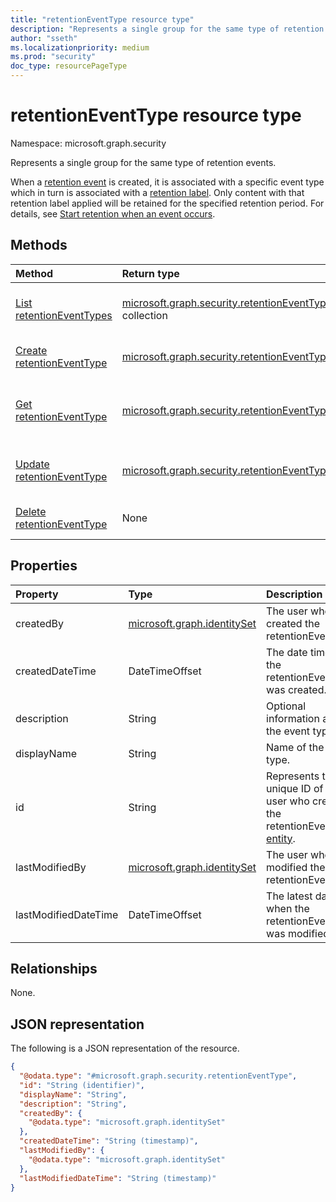 ```yaml
---
title: "retentionEventType resource type"
description: "Represents a single group for the same type of retention events. An event type is a generic desription for similar events that can be used with any label with event-based retention."
author: "sseth"
ms.localizationpriority: medium
ms.prod: "security"
doc_type: resourcePageType
---
```


# retentionEventType resource type

Namespace: microsoft.graph.security

Represents a single group for the same type of retention events.

When a [retention event](../resources/security-retentionevent.md) is created, it is associated with a specific event type which in turn is associated with a [retention label](../resources/security-retentionlabel.md). Only content with that retention label applied will be retained for the specified retention period.
For details, see [Start retention when an event occurs](/microsoft-365/compliance/event-driven-retention).


## Methods
|Method|Return type|Description|
|:---|:---|:---|
|[List retentionEventTypes](../api/security-retentioneventtype-list.md)|[microsoft.graph.security.retentionEventType](../resources/security-retentioneventtype.md) collection|Get a list of the [retentionEventType](../resources/security-retentioneventtype.md) objects and their properties.|
|[Create retentionEventType](../api/security-retentioneventtype-post.md)|[microsoft.graph.security.retentionEventType](../resources/security-retentioneventtype.md)|Create a new [retentionEventType](../resources/security-retentioneventtype.md) object.|
|[Get retentionEventType](../api/security-retentioneventtype-get.md)|[microsoft.graph.security.retentionEventType](../resources/security-retentioneventtype.md)|Read the properties and relationships of a [retentionEventType](../resources/security-retentioneventtype.md) object.|
|[Update retentionEventType](../api/security-retentioneventtype-update.md)|[microsoft.graph.security.retentionEventType](../resources/security-retentioneventtype.md)|Update the properties of a [retentionEventType](../resources/security-retentioneventtype.md) object.|
|[Delete retentionEventType](../api/security-retentioneventtype-delete.md)|None|Delete a [retentionEventType](../resources/security-retentioneventtype.md) object.|

## Properties
|Property|Type|Description|
|:---|:---|:---|
|createdBy|[microsoft.graph.identitySet](/graph/api/resources/identityset)|The user who created the retentionEventType.|
|createdDateTime|DateTimeOffset|The date time when the retentionEventType was created.|
|description|String|Optional information about the event type.|
|displayName|String|Name of the event type.|
|id|String|Represents the unique ID of the user who created the retentionEventType. [entity](/graph/api/resources/entity).|
|lastModifiedBy|[microsoft.graph.identitySet](/graph/api/resources/identityset)|The user who last modified the retentionEventType.|
|lastModifiedDateTime|DateTimeOffset|The latest date time when the retentionEventType was modified.|

## Relationships
None.

## JSON representation
The following is a JSON representation of the resource.
<!-- {
  "blockType": "resource",
  "keyProperty": "id",
  "@odata.type": "microsoft.graph.security.retentionEventType",
  "baseType": "microsoft.graph.entity",
  "openType": false
}
-->
``` json
{
  "@odata.type": "#microsoft.graph.security.retentionEventType",
  "id": "String (identifier)",
  "displayName": "String",
  "description": "String",
  "createdBy": {
    "@odata.type": "microsoft.graph.identitySet"
  },
  "createdDateTime": "String (timestamp)",
  "lastModifiedBy": {
    "@odata.type": "microsoft.graph.identitySet"
  },
  "lastModifiedDateTime": "String (timestamp)"
}
```

